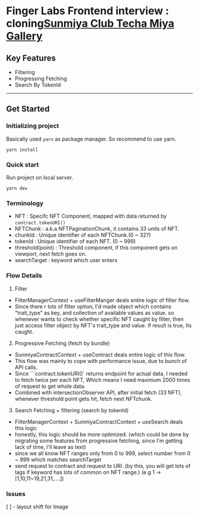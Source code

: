 # Finger Labs Frontend interview : cloning[Sunmiya Club Techa Miya Gallery](https://sunmiya.club/gallery/techa)

## Key Features

- Filtering
- Progressing Fetching
- Search By TokenId

---

## Get Started

### Initializing project

Basically used `yarn` as package manager. So recommend to use yarn.

```
yarn install
```

### Quick start

Run project on local server.

```shell
yarn dev
```

### Terminology

- NFT : Specifc NFT Component, mapped with data returned by `contract.tokenURI()`
- NFTChunk : a.k.a NFTPaginationChunk, it contains 33 units of NFT.
- chunkId : Unique identifier of each NFTChunk.(0 ~ 32?)
- tokenId : Unique identifier of each NFT. (0 ~ 999)
- threshold(point) : Threshold component, if this component gets on viewport, next fetch goes on.
- searchTarget : keyword which user enters

### Flow Details

1.  Filter

- FilterManagerContext + useFilterManger deals entire logic of filter flow.
- Since there r lots of filter option, I'd made object which contains "trait_type" as key, and collection of available values as value. so whenever wants to check whether specific NFT caught by filter, then just access filter object by NFT's trait_type and value. If result is true, Its caught.

2.  Progressive Fetching (fetch by bundle)

- SunmiyaContractContext + useContract deals entire logic of this flow.
- This flow was mainly to cope with performance issue, due to bunch of API calls.
- Since ```contract.tokenURI()` returns endpoint for actual data, I needed to fetch twice per each NFT, Which means I need maximum 2000 times of request to get whole data.
- Combined with intersectionObserver API, after initial fetch (33 NFT), whenever threshold point gets hit, fetch next NFTchunk.

3.  Search Fetching + filtering (search by tokenId)

- FilterManagerContext + SunmiyaContractContext + useSearch deals this logic
- honestly, this logic should be more optimized. (which could be done by migrating some features from progressive fetching, since I'm getting lack of time, I'll leave as text)
- since we all know NFT ranges only from 0 to 999, select number from 0 ~ 999 which matches searchTarget
- send request to contract and request to URI. (by this, you will get lots of lags if keyword has lots of common on NFT range.) (e.g 1 -> [1,10,11~19,21,31,....])

### Issues

[ ] - layout shift for Image